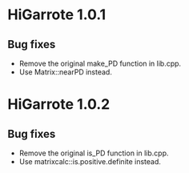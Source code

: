 # HiGarrote 1.0.1

## Bug fixes

* Remove the original make_PD function in lib.cpp.
* Use Matrix::nearPD instead.

# HiGarrote 1.0.2

## Bug fixes

* Remove the original is_PD function in lib.cpp.
* Use matrixcalc::is.positive.definite instead.